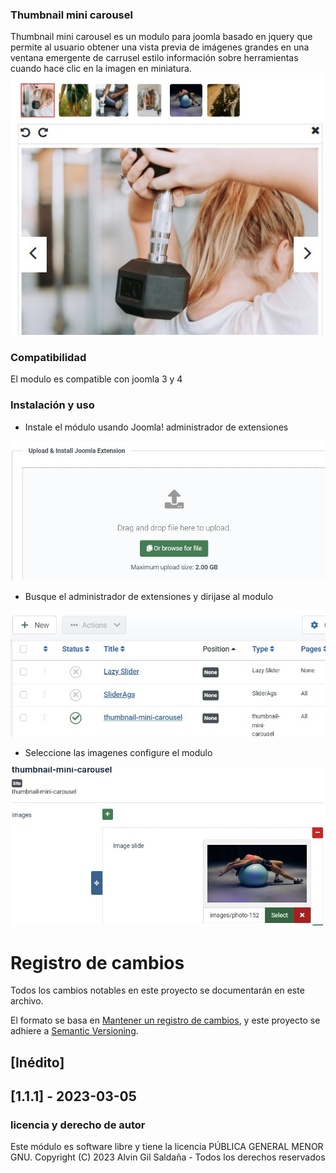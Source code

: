 ### Thumbnail mini carousel
 Thumbnail mini carousel es un modulo para joomla basado en jquery que permite al usuario obtener una vista previa de imágenes grandes en una ventana emergente de carrusel estilo información sobre herramientas cuando hace clic en la imagen en miniatura.
 ![](https://github.com/alvinalvin/holamundo/blob/4d66fb03376df76ea5f4c30825d7b59a66f186e5/imgslide.jpg)

 ### Compatibilidad
 El modulo es compatible con joomla 3 y 4
 


### Instalación y uso

<ul>
<li>Instale el módulo usando Joomla! administrador de extensiones</li>
</ul>

![](https://github.com/alvinalvin/holamundo/blob/4d66fb03376df76ea5f4c30825d7b59a66f186e5/imgg.jpg)


<ul>
<li>Busque el administrador de extensiones y dirijase al modulo </li>
</ul>

![](https://github.com/alvinalvin/holamundo/blob/8a0f40b14384a2ee7e2d17eea42ab4eeb104244c/imagen.jpg)


<ul>
<li>Seleccione las imagenes  configure el modulo </li>
</ul>

![](https://github.com/alvinalvin/holamundo/blob/f692cf3b6beff751f07fdac84ff51c88eea99406/imagenoo.jpg)

# Registro de cambios

Todos los cambios notables en este proyecto se documentarán en este archivo.

El formato se basa en [Mantener un registro de cambios](https://keepachangelog.com/en/1.0.0/),
y este proyecto se adhiere a [Semantic Versioning](https://semver.org/spec/v2.0.0.html).

## [Inédito]

## [1.1.1] - 2023-03-05


### licencia y derecho de autor
Este módulo es software libre y tiene la licencia PÚBLICA GENERAL MENOR GNU. Copyright (C) 2023 Alvin Gil Saldaña - Todos los derechos reservados


